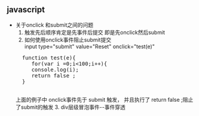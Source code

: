 ## javascript

- 关于onclick 和submit之间的问题  
  1. 触发先后顺序肯定是先事件后提交 即是先onclick然后submit  
  2. 如何使用onclick事件阻止submit提交   
    input type="submit" value="Reset" onclick="test(e)" 
    <pre>
    function test(e){
       for(var i =0;i<100;i++){
       console.log(i);
       return false ; 
    }
    </pre>
    上面的例子中 onclick事件先于 submit 触发，
    并且执行了 return false ;阻止了submit的触发
  3. div层级冒泡事件--事件穿透

    